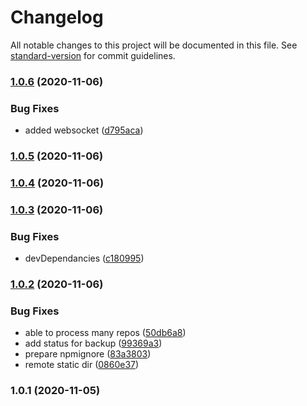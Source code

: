 # Changelog

All notable changes to this project will be documented in this file. See [standard-version](https://github.com/conventional-changelog/standard-version) for commit guidelines.

### [1.0.6](https://github.com/jlguenego/jlg-backup/compare/v1.0.5...v1.0.6) (2020-11-06)


### Bug Fixes

* added websocket ([d795aca](https://github.com/jlguenego/jlg-backup/commit/d795acad6ad630cf7fae7378787704ce22d8d718))

### [1.0.5](https://github.com/jlguenego/jlg-backup/compare/v1.0.4...v1.0.5) (2020-11-06)

### [1.0.4](https://github.com/jlguenego/jlg-backup/compare/v1.0.3...v1.0.4) (2020-11-06)

### [1.0.3](https://github.com/jlguenego/jlg-backup/compare/v1.0.2...v1.0.3) (2020-11-06)


### Bug Fixes

* devDependancies ([c180995](https://github.com/jlguenego/jlg-backup/commit/c18099564d52316e7ae9412c6ea9b7fe7ce915e5))

### [1.0.2](https://github.com/jlguenego/jlg-backup/compare/v1.0.1...v1.0.2) (2020-11-06)


### Bug Fixes

* able to process many repos ([50db6a8](https://github.com/jlguenego/jlg-backup/commit/50db6a8ede42da5e777a1f4e5e328d3bf1417bff))
* add status for backup ([99369a3](https://github.com/jlguenego/jlg-backup/commit/99369a30d6f059ee70ee50d7910d62162aae1f5c))
* prepare npmignore ([83a3803](https://github.com/jlguenego/jlg-backup/commit/83a3803d7992f7ea71a0b4678d27ba988d0438e8))
* remote static dir ([0860e37](https://github.com/jlguenego/jlg-backup/commit/0860e37c8fbc8633ba48065b4c49fc49faed5520))

### 1.0.1 (2020-11-05)
